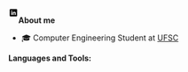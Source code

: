 
<br />
<a href='https://www.linkedin.com/in/lucca-machado-da-silva-5072a3194/'><img align='left' alt="linkedin" src="https://raw.githubusercontent.com/LuccaMS/LuccaMS/main/img/LinkedIn.svg" height='18px'/></a>


**About me**

- 🎓 Computer Engineering Student at [UFSC](https://en.ufsc.br)

**Languages and Tools:**  

<br />